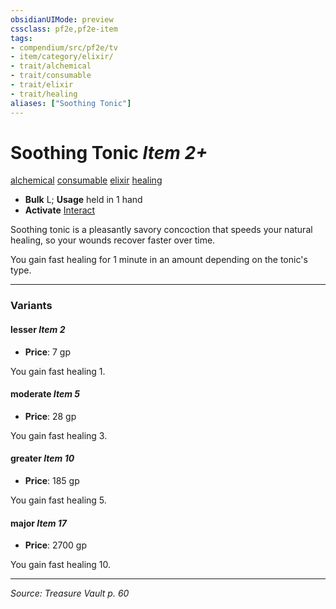 ```yaml
---
obsidianUIMode: preview
cssclass: pf2e,pf2e-item
tags:
- compendium/src/pf2e/tv
- item/category/elixir/
- trait/alchemical
- trait/consumable
- trait/elixir
- trait/healing
aliases: ["Soothing Tonic"]
---
```

# Soothing Tonic *Item 2+*  
[alchemical](rules/traits/alchemical.md "Alchemical Item Trait")  [consumable](rules/traits/consumable.md "Consumable Item Trait")  [elixir](rules/traits/elixir.md "Elixir Item Trait")  [healing](rules/traits/healing.md "Healing Effect Trait")  

- **Bulk** L; **Usage** held in 1 hand
- **Activate** [Interact](rules/actions/interact.md)

Soothing tonic is a pleasantly savory concoction that speeds your natural healing, so your wounds recover faster over time.

You gain fast healing for 1 minute in an amount depending on the tonic's type.

---

### Variants

#### lesser *Item 2*

- **Price**: 7 gp

You gain fast healing 1.

#### moderate *Item 5*

- **Price**: 28 gp

You gain fast healing 3.

#### greater *Item 10*

- **Price**: 185 gp

You gain fast healing 5.

#### major *Item 17*

- **Price**: 2700 gp

You gain fast healing 10.

---
*Source: Treasure Vault p. 60*